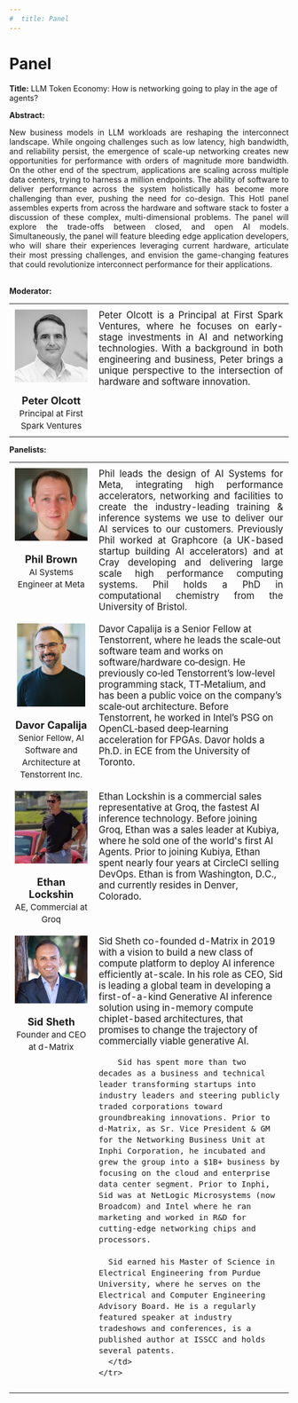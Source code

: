 ```yaml
---
#  title: Panel
---
```

# Panel


**Title:** LLM Token Economy: How is networking going to play in the age of agents?

**Abstract:** 
<div style="text-align: justify; text-indent: 0em;">
New business models in LLM workloads are reshaping the interconnect landscape. While ongoing challenges such as low latency, high bandwidth, and reliability persist, the emergence of scale-up networking creates new opportunities for performance with orders of magnitude more bandwidth. On the other end of the spectrum, applications are scaling across multiple data centers, trying to harness a million endpoints. The ability of software to deliver performance across the system holistically has become more challenging than ever, pushing the need for co-design. This HotI panel assembles experts from across the hardware and software stack to foster a discussion of these complex, multi-dimensional problems. The panel will explore the trade-offs between closed, and open AI models. Simultaneously, the panel will feature bleeding edge application developers, who will share their experiences leveraging current hardware, articulate their most pressing challenges, and envision the game-changing features that could revolutionize interconnect performance for their applications. 
</div>
<br>

**Moderator:** 

<table style="width: 100%; border-collapse: collapse;">
    <tbody>
        <tr style="vertical-align: top; text-align: left;">
        <td style="width: 30%; padding: 10px; border: none; text-align: center; font-size: 1.3em;">
            <img src="/assets/img/Peter_Olcott.jpg" alt="Peter Olcott" style="width: 150px; height: auto; display: block; margin-left: auto; margin-right: auto;">
            <br>
            <strong>Peter Olcott</strong><br>
            <small>Principal at First Spark Ventures</small>
        </td>
        <td style="width: 70%; padding: 10px; border: none; text-align: justify;  font-size: 1.2em;">
            Peter Olcott is a Principal at First Spark Ventures, where he focuses on early-stage investments in AI and networking technologies. With a background in both engineering and business, Peter brings a unique perspective to the intersection of hardware and software innovation.
        </td>
        </tr>
    </tbody>
</table>

**Panelists:**

<table style="width: 100%; border-collapse: collapse;">
  <tbody>
    <!-- Phil Brown -->
    <tr style="vertical-align: top;">
      <td style="width: 30%; padding: 10px; text-align: center; font-size: 1.3em;">
        <img src="assets/img/Phil_Brown_Headshot.jpg" alt="Phil Brown" style="width: 150px; height: auto; display: block; margin: 0 auto;"><br>
        <strong>Phil Brown</strong><br>
        <small>AI Systems Engineer at Meta</small>
      </td>
      <td style="width: 70%; padding: 10px; text-align: justify; font-size: 1.2em;">
        Phil leads the design of AI Systems for Meta, integrating high performance accelerators, networking and facilities to create the industry-leading training & inference systems we use to deliver our AI services to our customers. Previously Phil worked at Graphcore (a UK-based startup building AI accelerators) and at Cray developing and delivering large scale high performance computing systems. Phil holds a PhD in computational chemistry from the University of Bristol.
      </td>
    </tr>
    <!-- Davor Capalija -->
    <tr style="vertical-align: top;">
      <td style="width: 25%; padding: 10px; text-align: center; font-size: 1.3em;">
        <img src="assets/img/Davor.png" alt="Davor Capalija" style="width: auto; height: 150px; display: block; margin: 0 auto;"><br>
        <strong>Davor Capalija</strong><br>
        <small>Senior Fellow, AI Software and Architecture at Tenstorrent Inc.</small>
      </td>
      <td style="width: 75%; padding: 10px; font-size: 1.2em;">
        Davor Capalija is a Senior Fellow at Tenstorrent, where he leads the scale‑out software team and works on software/hardware co‑design. He previously co‑led Tenstorrent’s low‑level programming stack, TT‑Metalium, and has been a public voice on the company’s scale‑out architecture. Before Tenstorrent, he worked in Intel’s PSG on OpenCL‑based deep‑learning acceleration for FPGAs. Davor holds a Ph.D. in ECE from the University of Toronto.
      </td>
    </tr>
    <!-- Ethan Lockshin -->
    <tr style="vertical-align: top;">
      <td style="width: 25%; padding: 10px; text-align: center; font-size: 1.3em;">
        <img src="assets/img/ethan.jpeg" alt="Ethan Lockshin" style="width: 150px; height: auto; display: block; margin: 0 auto;"><br>
        <strong>Ethan Lockshin</strong><br>
        <small>AE, Commercial at Groq</small>
      </td>
      <td style="width: 75%; padding: 10px; font-size: 1.2em;">
        Ethan Lockshin is a commercial sales representative at Groq, the fastest AI inference technology. Before joining Groq, Ethan was a sales leader at Kubiya, where he sold one of the world's first AI Agents. Prior to joining Kubiya, Ethan spent nearly four years at CircleCI selling DevOps. Ethan is from Washington, D.C., and currently resides in Denver, Colorado.
      </td>
    </tr>
    <!-- Sid Sheth -->
    <tr style="vertical-align: top;">
      <td style="width: 25%; padding: 10px; text-align: center; font-size: 1.3em;">
        <img src="assets/img/Sid-Sheth.jpg" alt="Sid Sheth" style="width: 150px; height: auto; display: block; margin: 0 auto;"><br>
        <strong>Sid Sheth</strong><br>
        <small>Founder and CEO at d-Matrix</small>
      </td>
      <td style="width: 75%; padding: 10px; font-size: 1.2em;">
        Sid Sheth co-founded d-Matrix in 2019 with a vision to build a new class of compute platform to deploy AI inference efficiently at-scale. In his role as CEO, Sid is leading a global team in developing a first-of-a-kind Generative AI inference solution using in-memory compute chiplet-based architectures, that promises to change the trajectory of commercially viable generative AI.

        Sid has spent more than two decades as a business and technical leader transforming startups into industry leaders and steering publicly traded corporations toward groundbreaking innovations. Prior to d-Matrix, as Sr. Vice President & GM for the Networking Business Unit at Inphi Corporation, he incubated and grew the group into a $1B+ business by focusing on the cloud and enterprise data center segment. Prior to Inphi, Sid was at NetLogic Microsystems (now Broadcom) and Intel where he ran marketing and worked in R&D for cutting-edge networking chips and processors.

      Sid earned his Master of Science in Electrical Engineering from Purdue University, where he serves on the Electrical and Computer Engineering Advisory Board. He is a regularly featured speaker at industry tradeshows and conferences, is a published author at ISSCC and holds several patents.
      </td>
    </tr>
  </tbody>
</table>
